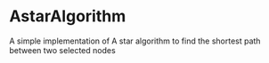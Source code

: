# AstarAlgorithm
A simple implementation of A star algorithm to find the shortest path between two selected nodes
